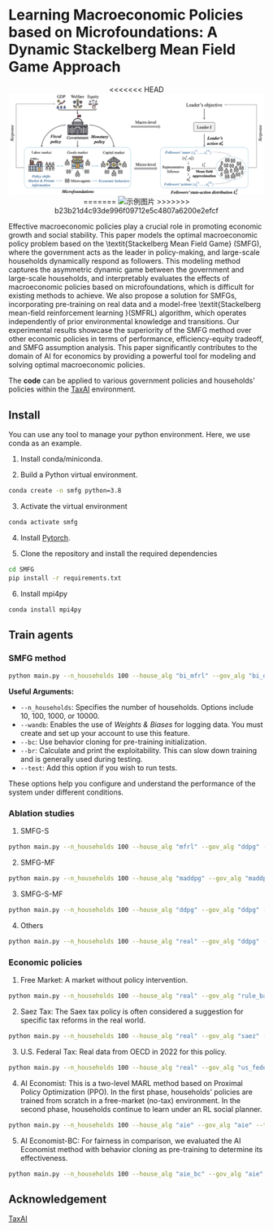 # Learning Macroeconomic Policies based on Microfoundations: A Dynamic Stackelberg Mean Field Game Approach

<div style="text-align:center">
<<<<<<< HEAD
  <img src="img/smfg.png" alt="示例图片" >
=======
  <img src="https://anonymous.4open.science/api/repo/SMFG_macro_7740/file/img/smfg.png?v=5ad7dba5" alt="示例图片" >
>>>>>>> b23b21d4c93de996f09712e5c4807a6200e2efcf
  <figcaption style="text-align:center;"></figcaption>
</div>

Effective macroeconomic policies play a crucial role in promoting economic growth and social stability. This paper models the optimal macroeconomic policy problem based on the \textit{Stackelberg Mean Field Game} (SMFG), where the government acts as the leader in policy-making, and large-scale households dynamically respond as followers. This modeling method captures the asymmetric dynamic game between the government and large-scale households, and interpretably evaluates the effects of macroeconomic policies based on microfoundations, which is difficult for existing methods to achieve. We also propose a solution for SMFGs, incorporating pre-training on real data and a model-free \textit{Stackelberg mean-field reinforcement learning }(SMFRL) algorithm, which operates independently of prior environmental knowledge and transitions. Our experimental results showcase the superiority of the SMFG method over other economic policies in terms of performance, efficiency-equity tradeoff, and SMFG assumption analysis. This paper significantly contributes to the domain of AI for economics by providing a powerful tool for modeling and solving optimal macroeconomic policies.

The **code** can be applied to various government policies and households' policies within the [TaxAI](https://github.com/jidiai/TaxAI) environment.

## Install

You can use any tool to manage your python environment. Here, we use conda as an example.

1. Install conda/miniconda.

2. Build a Python virtual environment.

```bash
conda create -n smfg python=3.8
```

3. Activate the virtual environment

```bash
conda activate smfg
```

4. Install [Pytorch](https://pytorch.org/).

5. Clone the repository and install the required dependencies

```bash 
cd SMFG
pip install -r requirements.txt
```
6. Install mpi4py
```bash 
conda install mpi4py
```

## Train agents

### SMFG method

```bash
python main.py --n_households 100 --house_alg "bi_mfrl" --gov_alg "bi_ddpg" --task "gdp" --seed 1 --hidden_size 128 --q_lr 3e-4 --p_lr 3e-4 --batch_size 128 
```
**Useful Arguments:**

- `--n_households`: Specifies the number of households. Options include 10, 100, 1000, or 10000.
- `--wandb`: Enables the use of *Weights & Biases* for logging data. You must create and set up your account to use this feature.
- `--bc`: Use behavior cloning for pre-training initialization.
- `--br`: Calculate and print the exploitability. This can slow down training and is generally used during testing.
- `--test`: Add this option if you wish to run tests.

These options help you configure and understand the performance of the system under different conditions.


### Ablation studies
1. SMFG-S
```bash
python main.py --n_households 100 --house_alg "mfrl" --gov_alg "ddpg" --task "gdp" --seed 8 --hidden_size 128 --q_lr 3e-4 --p_lr 3e-4 --batch_size 128 
```

2. SMFG-MF
```bash
python main.py --n_households 100 --house_alg "maddpg" --gov_alg "maddpg" --task "gdp" --seed 112 --hidden_size 128 --q_lr 3e-4 --p_lr 3e-4 --batch_size 128 
```

3. SMFG-S-MF
```bash
python main.py --n_households 100 --house_alg "ddpg" --gov_alg "ddpg" --task "gdp" --seed 8 --hidden_size 128 --q_lr 3e-4 --p_lr 3e-4 --batch_size 128 
```

4. Others

```bash
python main.py --n_households 100 --house_alg "real" --gov_alg "ddpg" --task "gdp" --seed 8 --hidden_size 128 --q_lr 3e-4 --p_lr 3e-4 --batch_size 128 
```

### Economic policies

1. Free Market: A market without policy intervention.

```bash
python main.py --n_households 100 --house_alg "real" --gov_alg "rule_based" --task "gdp" --seed 112 --hidden_size 128 --q_lr 3e-4 --p_lr 3e-4 --batch_size 128 
```

2. Saez Tax: The Saex tax policy is often considered a suggestion for specific tax reforms in the real world.

```bash
python main.py --n_households 100 --house_alg "real" --gov_alg "saez" --task "gdp" --seed 112 --hidden_size 128 --q_lr 3e-4 --p_lr 3e-4 --batch_size 128 
```

3. U.S. Federal Tax: Real data from OECD in 2022 for this policy.

```bash
python main.py --n_households 100 --house_alg "real" --gov_alg "us_federal" --task "gdp" --seed 112 --hidden_size 128 --q_lr 3e-4 --p_lr 3e-4 --batch_size 128
```

4. AI Economist: This is a two-level MARL method based on Proximal Policy Optimization (PPO). In the first phase, households' policies are trained from scratch in a free-market (no-tax) environment. In the second phase, households continue to learn under an RL social planner.

```bash
python main.py --n_households 100 --house_alg "aie" --gov_alg "aie" --task "gdp" --seed 112 --hidden_size 128 --q_lr 3e-4 --p_lr 3e-4 --batch_size 128 
```

5. AI Economist-BC: For fairness in comparison, we evaluated the AI Economist method with behavior cloning as pre-training to determine its effectiveness.

```bash
python main.py --n_households 100 --house_alg "aie_bc" --gov_alg "aie" --task "gdp" --seed 112 --hidden_size 128 --q_lr 3e-4 --p_lr 3e-4 --batch_size 128 
```



## Acknowledgement

[TaxAI](https://github.com/jidiai/TaxAI)

